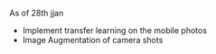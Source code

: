 As of 28th jjan
- Implement transfer learning on the mobile photos
- Image Augmentation of camera shots
